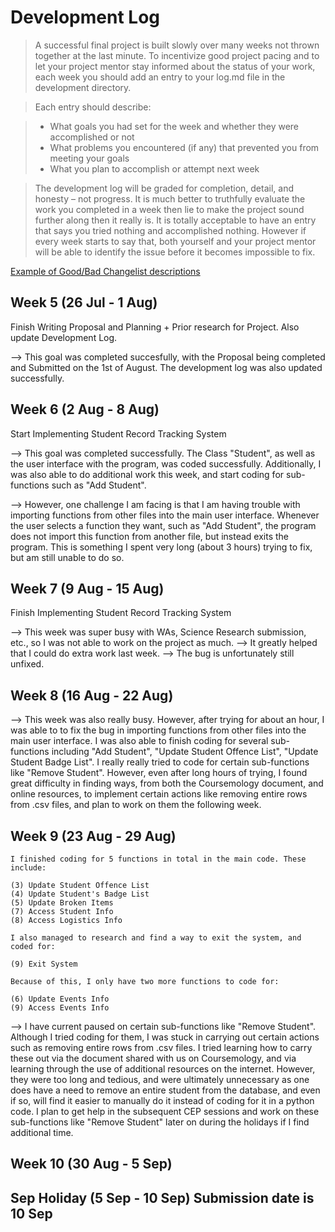 # Development Log
> A successful final project is built slowly over many weeks not thrown together at the last minute. To incentivize good project pacing and to let your project mentor stay informed about the status of your work, each week you should add an entry to your log.md file in the development directory.

> Each entry should describe:

> - What goals you had set for the week and whether they were accomplished or not
> - What problems you encountered (if any) that prevented you from meeting your goals
> - What you plan to accomplish or attempt next week

> The development log will be graded for completion, detail, and honesty – not progress. It is much better to truthfully evaluate the work you completed in a week then lie to make the project sound further along then it really is. It is totally acceptable to have an entry that says you tried nothing and accomplished nothing. However if every week starts to say that, both yourself and your project mentor will be able to identify the issue before it becomes impossible to fix.

[Example of Good/Bad Changelist descriptions](https://google.github.io/eng-practices/review/developer/cl-descriptions.html)

## Week 5 (26 Jul - 1 Aug)

Finish Writing Proposal and Planning + Prior research for Project. Also update Development Log. 

--> This goal was completed succesfully, with the Proposal being completed and Submitted on the 1st of August. The development log was also updated successfully. 

## Week 6 (2 Aug - 8 Aug)

Start Implementing Student Record Tracking System

--> This goal was completed successfully. The Class "Student", as well as the user interface with the program, was coded successfully. Additionally, I was also able to do additional work this week, and start coding for sub-functions such as "Add Student". 

--> However, one challenge I am facing is that I am having trouble with importing functions from other files into the main user interface. Whenever the user selects a function they want, such as "Add Student", the program does not import this function from another file, but instead exits the program. This is something I spent very long (about 3 hours) trying to fix, but am still unable to do so. 

## Week 7 (9 Aug - 15 Aug)

Finish Implementing Student Record Tracking System

--> This week was super busy with WAs, Science Research submission, etc., so I was not able to work on the project as much. 
--> It greatly helped that I could do extra work last week.
--> The bug is unfortunately still unfixed. 

## Week 8 (16 Aug - 22 Aug)

--> This week was also really busy. However, after trying for about an hour, I was able to to fix the bug in importing functions from other files into the main user interface. I was also able to finish coding for several sub-functions including "Add Student", "Update Student Offence List", "Update Student Badge List". I really really tried to code for certain sub-functions like "Remove Student". However, even after long hours of trying, I found great difficulty in finding ways, from both the Coursemology document, and online resources, to implement certain actions like removing entire rows from .csv files, and plan to work on them the following week. 

## Week 9 (23 Aug - 29 Aug)

    I finished coding for 5 functions in total in the main code. These include:

    (3) Update Student Offence List
    (4) Update Student's Badge List
    (5) Update Broken Items
    (7) Access Student Info
    (8) Access Logistics Info
    
    I also managed to research and find a way to exit the system, and coded for:
    
    (9) Exit System
    
    Because of this, I only have two more functions to code for:
    
    (6) Update Events Info
    (9) Access Events Info

--> I have current paused on certain sub-functions like "Remove Student". Although I tried coding for them, I was stuck in carrying out certain actions such as removing entire rows from .csv files. I tried learning how to carry these out via the document shared with us on Coursemology, and via learning through the use of additional resources on the internet. However, they were too long and tedious, and were ultimately unnecessary as one does have a need to remove an entire student from the database, and even if so, will find it easier to manually do it instead of coding for it in a python code. I plan to get help in the subsequent CEP sessions and work on these sub-functions like "Remove Student" later on during the holidays if I find additional time.

## Week 10 (30 Aug - 5 Sep)

## Sep Holiday (5 Sep - 10 Sep) **Submission date is 10 Sep**
